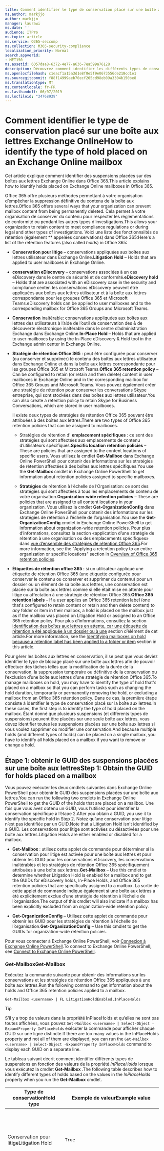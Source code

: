 ```yaml
---
title: Comment identifier le type de conservation placé sur une boîte aux lettres Exchange Online
ms.author: markjjo
author: markjjo
manager: laurawi
ms.date: ''
audience: ITPro
ms.topic: article
ms.service: O365-seccomp
ms.collection: M365-security-compliance
localization_priority: Normal
search.appverid:
- MET150
ms.assetid: 6057daa8-6372-4e77-a636-7ea599a76128
description: Découvrez comment identifier les différents types de conservation pouvant être placés sur une boîte aux lettres Office 365. Ces types de conservation incluent les conservations pour litige, la découverte électronique et les stratégies de rétention d’Office 365. Vous pouvez également déterminer si un utilisateur a été exclu d’une stratégie de rétention à l’échelle de l’organisation.
ms.openlocfilehash: c1eacf1a15a3d1e8f0e5f9e0673556de218cd1e1
ms.sourcegitcommit: f88f14999aeb70ecf265cd98eb09a3304b150be8
ms.translationtype: MT
ms.contentlocale: fr-FR
ms.lasthandoff: 06/07/2019
ms.locfileid: "34768939"
---
```

# <a name="how-to-identify-the-type-of-hold-placed-on-an-exchange-online-mailbox"></a><span data-ttu-id="21022-105">Comment identifier le type de conservation placé sur une boîte aux lettres Exchange Online</span><span class="sxs-lookup"><span data-stu-id="21022-105">How to identify the type of hold placed on an Exchange Online mailbox</span></span>

<span data-ttu-id="21022-106">Cet article explique comment identifier des suspensions placées sur des boîtes aux lettres Exchange Online dans Office 365.</span><span class="sxs-lookup"><span data-stu-id="21022-106">This article explains how to identify holds placed on Exchange Online mailboxes in Office 365.</span></span>

<span data-ttu-id="21022-107">Office 365 offre plusieurs méthodes permettant à votre organisation d’empêcher la suppression définitive du contenu de la boîte aux lettres.</span><span class="sxs-lookup"><span data-stu-id="21022-107">Office 365 offers several ways that your organization can prevent mailbox content from being permanently deleted.</span></span> <span data-ttu-id="21022-108">Cela permet à votre organisation de conserver du contenu pour respecter les réglementations de conformité ou pendant les autres types d’investigations.</span><span class="sxs-lookup"><span data-stu-id="21022-108">This allows your organization to retain content to meet compliance regulations or during legal and other types of investigations.</span></span> <span data-ttu-id="21022-109">Voici une liste des fonctionnalités de rétention (également \*\* appelées conservations) dans Office 365:</span><span class="sxs-lookup"><span data-stu-id="21022-109">Here's a list of the retention features (also called *holds*) in Office 365:</span></span>

- <span data-ttu-id="21022-110">**Conservation pour litige** – conservations appliquées aux boîtes aux lettres utilisateur dans Exchange Online.</span><span class="sxs-lookup"><span data-stu-id="21022-110">**Litigation Hold** – Holds that are applied to user mailboxes in Exchange Online.</span></span>

- <span data-ttu-id="21022-111">**conservation eDiscovery** – conservations associées à un cas eDiscovery dans le centre de sécurité et de conformité.</span><span class="sxs-lookup"><span data-stu-id="21022-111">**eDiscovery hold** – Holds that are associated with an eDiscovery case in the security and compliance center.</span></span> <span data-ttu-id="21022-112">les conservations eDiscovery peuvent être appliquées aux boîtes aux lettres utilisateur et à la boîte aux lettres correspondante pour les groupes Office 365 et Microsoft Teams.</span><span class="sxs-lookup"><span data-stu-id="21022-112">eDiscovery holds can be applied to user mailboxes and to the corresponding mailbox for Office 365 Groups and Microsoft Teams.</span></span>

- <span data-ttu-id="21022-113">**Conservation** inaltérable: conservations appliquées aux boîtes aux lettres des utilisateurs à l’aide de l’outil de conservation des & de découverte électronique inaltérable dans le centre d’administration Exchange dans Exchange Online.</span><span class="sxs-lookup"><span data-stu-id="21022-113">**In-Place Hold** – Holds that are applied to user mailboxes by using the In-Place eDiscovery & Hold tool in the Exchange admin center in Exchange Online.</span></span>

- <span data-ttu-id="21022-114">**Stratégie de rétention Office 365** : peut être configurée pour conserver (ou conserver et supprimer) le contenu des boîtes aux lettres utilisateur dans Exchange Online et dans la boîte aux lettres correspondante pour les groupes Office 365 et Microsoft Teams.</span><span class="sxs-lookup"><span data-stu-id="21022-114">**Office 365 retention policy** – Can be configured to retain (or retain and then delete) content in user mailboxes in Exchange Online and in the corresponding mailbox for Office 365 Groups and Microsoft Teams.</span></span> <span data-ttu-id="21022-115">Vous pouvez également créer une stratégie de rétention pour conserver les conversations Skype entreprise, qui sont stockées dans des boîtes aux lettres utilisateur.</span><span class="sxs-lookup"><span data-stu-id="21022-115">You can also create a retention policy to retain Skype for Business Conversations, which are stored in user mailboxes.</span></span>

  <span data-ttu-id="21022-116">Il existe deux types de stratégies de rétention Office 365 pouvant être attribuées à des boîtes aux lettres.</span><span class="sxs-lookup"><span data-stu-id="21022-116">There are two types of Office 365 retention policies that can be assigned to mailboxes.</span></span>

    - <span data-ttu-id="21022-117">Stratégies de rétention d' **emplacement spécifiques** : ce sont des stratégies qui sont affectées aux emplacements de contenu d’utilisateurs spécifiques.</span><span class="sxs-lookup"><span data-stu-id="21022-117">**Specific location retention policies** – These are policies that are assigned to the content locations of specific users.</span></span> <span data-ttu-id="21022-118">Vous utilisez la cmdlet **Get-Mailbox** dans Exchange Online PowerShell pour obtenir des informations sur les stratégies de rétention affectées à des boîtes aux lettres spécifiques.</span><span class="sxs-lookup"><span data-stu-id="21022-118">You use the **Get-Mailbox** cmdlet in Exchange Online PowerShell to get information about retention policies assigned to specific mailboxes.</span></span>

    - <span data-ttu-id="21022-119">**Stratégies** de rétention à l’échelle de l’Organisation: ce sont des stratégies qui sont affectées à tous les emplacements de contenu de votre organisation.</span><span class="sxs-lookup"><span data-stu-id="21022-119">**Organization-wide retention policies** – These are policies that are assigned to all content locations in your organization.</span></span> <span data-ttu-id="21022-120">Vous utilisez la cmdlet **Get-OrganizationConfig** dans Exchange Online PowerShell pour obtenir des informations sur les stratégies de rétention à l’échelle de l’organisation.</span><span class="sxs-lookup"><span data-stu-id="21022-120">You use the **Get-OrganizationConfig** cmdlet in Exchange Online PowerShell to get information about organization-wide retention policies.</span></span>
  <span data-ttu-id="21022-121">Pour plus d’informations, consultez la section «application d’une stratégie de rétention à une organisation ou des emplacements spécifiques» dans [vue d’ensemble des stratégies de rétention Office 365](retention-policies.md#applying-a-retention-policy-to-an-entire-organization-or-specific-locations).</span><span class="sxs-lookup"><span data-stu-id="21022-121">For more information, see the "Applying a retention policy to an entire organization or specific locations" section in [Overview of Office 365 retention policies](retention-policies.md#applying-a-retention-policy-to-an-entire-organization-or-specific-locations).</span></span>

- <span data-ttu-id="21022-122">**Étiquettes de rétention office 365** : si un utilisateur applique une étiquette de rétention Office 365 (une étiquette configurée pour conserver le contenu ou conserver et supprimer du contenu) pour *un* dossier ou un élément de sa boîte aux lettres, une conservation est placée sur la boîte aux lettres comme si elle était mise en attente pour litige ou affectation à une stratégie de rétention Office 365.</span><span class="sxs-lookup"><span data-stu-id="21022-122">**Office 365 retention labels** – If a user applies an Office 365 retention label (one that's configured to retain content or retain and then delete content) to *any* folder or item in their mailbox, a hold is placed on the mailbox just as if the mailbox was placed on Litigation Hold or assigned to an Office 365 retention policy.</span></span> <span data-ttu-id="21022-123">Pour plus d’informations, consultez la section [identification des boîtes aux lettres en attente, car une étiquette de rétention a été appliquée à un dossier ou à une](#identifying-mailboxes-on-hold-because-a-retention-label-has-been-applied-to-a-folder-or-item) section d’élément de cet article.</span><span class="sxs-lookup"><span data-stu-id="21022-123">For more information, see the [Identifying mailboxes on hold because a retention label has been applied to a folder or item](#identifying-mailboxes-on-hold-because-a-retention-label-has-been-applied-to-a-folder-or-item) section in this article.</span></span>

<span data-ttu-id="21022-124">Pour gérer les boîtes aux lettres en conservation, il se peut que vous deviez identifier le type de blocage placé sur une boîte aux lettres afin de pouvoir effectuer des tâches telles que la modification de la durée de la conservation, la suppression temporaire ou définitive de la conservation ou l’exclusion d’une boîte aux lettres d’une stratégie de rétention Office 365.</span><span class="sxs-lookup"><span data-stu-id="21022-124">To manage mailboxes on hold, you may have to identify the type of hold that's placed on a mailbox so that you can perform tasks such as changing the hold duration, temporarily or permanently removing the hold, or excluding a mailbox from an Office 365 retention policy.</span></span> <span data-ttu-id="21022-125">Dans ce cas, la première étape consiste à identifier le type de conservation placé sur la boîte aux lettres.</span><span class="sxs-lookup"><span data-stu-id="21022-125">In these cases, the first step is to identify the type of hold placed on the mailbox.</span></span> <span data-ttu-id="21022-126">Étant donné que plusieurs suspensions (et différents types de suspensions) peuvent être placées sur une seule boîte aux lettres, vous devez identifier toutes les suspensions placées sur une boîte aux lettres si vous voulez supprimer ou modifier une conservation.</span><span class="sxs-lookup"><span data-stu-id="21022-126">And because multiple holds (and different types of holds) can be placed on a single mailbox, you have to identify all holds placed on a mailbox if you want to remove or change a hold.</span></span>

## <a name="step-1-obtain-the-guid-for-holds-placed-on-a-mailbox"></a><span data-ttu-id="21022-127">Étape 1: obtenir le GUID des suspensions placées sur une boîte aux lettres</span><span class="sxs-lookup"><span data-stu-id="21022-127">Step 1: Obtain the GUID for holds placed on a mailbox</span></span>

<span data-ttu-id="21022-128">Vous pouvez exécuter les deux cmdlets suivantes dans Exchange Online PowerShell pour obtenir le GUID des suspensions placées sur une boîte aux lettres.</span><span class="sxs-lookup"><span data-stu-id="21022-128">You can run the following two cmdlets in Exchange Online PowerShell to get the GUID of the holds that are placed on a mailbox.</span></span> <span data-ttu-id="21022-129">Une fois que vous avez obtenu un GUID, vous l’utilisez pour identifier la conservation spécifique à l’étape 2.</span><span class="sxs-lookup"><span data-stu-id="21022-129">After you obtain a GUID, you use it to identify the specific hold in Step 2.</span></span> <span data-ttu-id="21022-130">Notez qu’une conservation pour litige n’est pas identifiée par un GUID.</span><span class="sxs-lookup"><span data-stu-id="21022-130">Note that a Litigation Hold isn't identified by a GUID.</span></span> <span data-ttu-id="21022-131">Les conservations pour litige sont activées ou désactivées pour une boîte aux lettres.</span><span class="sxs-lookup"><span data-stu-id="21022-131">Litigation Holds are either enabled or disabled for a mailbox.</span></span>

- <span data-ttu-id="21022-132">**Get-Mailbox** : utilisez cette applet de commande pour déterminer si la conservation pour litige est activée pour une boîte aux lettres et pour obtenir les GUID pour les conservations eDiscovery, les conservations inaltérables et les stratégies de rétention Office 365 spécifiquement attribuées à une boîte aux lettres.</span><span class="sxs-lookup"><span data-stu-id="21022-132">**Get-Mailbox** – Use this cmdlet to determine whether Litigation Hold is enabled for a mailbox and to get the GUIDs for eDiscovery holds, In-Place Holds, and Office 365 retention policies that are specifically assigned to a mailbox.</span></span> <span data-ttu-id="21022-133">La sortie de cette applet de commande indique également si une boîte aux lettres a été explicitement exclue d’une stratégie de rétention à l’échelle de l’organisation.</span><span class="sxs-lookup"><span data-stu-id="21022-133">The output of this cmdlet will also indicate if a mailbox has been explicitly excluded from an organization-wide retention policy.</span></span>

- <span data-ttu-id="21022-134">**Get-OrganizationConfig** – Utilisez cette applet de commande pour obtenir les GUID pour les stratégies de rétention à l’échelle de l’organisation.</span><span class="sxs-lookup"><span data-stu-id="21022-134">**Get-OrganizationConfig** – Use this cmdlet to get the GUIDs for organization-wide retention policies.</span></span>

<span data-ttu-id="21022-135">Pour vous connecter à Exchange Online PowerShell, voir [Connexion à Exchange Online PowerShell](https://docs.microsoft.com/powershell/exchange/exchange-online/connect-to-exchange-online-powershell/connect-to-exchange-online-powershell?view=exchange-ps).</span><span class="sxs-lookup"><span data-stu-id="21022-135">To connect to Exchange Online PowerShell, see [Connect to Exchange Online PowerShell](https://docs.microsoft.com/powershell/exchange/exchange-online/connect-to-exchange-online-powershell/connect-to-exchange-online-powershell?view=exchange-ps).</span></span>

### <a name="get-mailbox"></a><span data-ttu-id="21022-136">Get-Mailbox</span><span class="sxs-lookup"><span data-stu-id="21022-136">Get-Mailbox</span></span>

<span data-ttu-id="21022-137">Exécutez la commande suivante pour obtenir des informations sur les conservations et les stratégies de rétention Office 365 appliquées à une boîte aux lettres.</span><span class="sxs-lookup"><span data-stu-id="21022-137">Run the following command to get information about the holds and Office 365 retention policies applied to a mailbox.</span></span>

```
Get-Mailbox <username> | FL LitigationHoldEnabled,InPlaceHolds
```

> [!TIP]
> <span data-ttu-id="21022-138">S’il y a trop de valeurs dans la propriété InPlaceHolds et qu’elles ne sont pas toutes affichées, vous pouvez `Get-Mailbox <username> | Select-Object -ExpandProperty InPlaceHolds` exécuter la commande pour afficher chaque GUID sur une ligne distincte.</span><span class="sxs-lookup"><span data-stu-id="21022-138">If there are too many values in the InPlaceHolds property and not all of them are displayed, you can run the `Get-Mailbox <username> | Select-Object -ExpandProperty InPlaceHolds` command to display each GUID on a separate line.</span></span>

<span data-ttu-id="21022-139">Le tableau suivant décrit comment identifier différents types de suspensions en fonction des valeurs de la propriété *InPlaceHolds* lorsque vous exécutez la cmdlet **Get-Mailbox** .</span><span class="sxs-lookup"><span data-stu-id="21022-139">The following table describes how to identify different types of holds based on the values in the *InPlaceHolds* property when you run the **Get-Mailbox** cmdlet.</span></span>


|<span data-ttu-id="21022-140">Type de conservation</span><span class="sxs-lookup"><span data-stu-id="21022-140">Hold type</span></span>  |<span data-ttu-id="21022-141">Exemple de valeur</span><span class="sxs-lookup"><span data-stu-id="21022-141">Example value</span></span>  |<span data-ttu-id="21022-142">Comment identifier la conservation</span><span class="sxs-lookup"><span data-stu-id="21022-142">How to identify the hold</span></span>  |
|---------|---------|---------|
|<span data-ttu-id="21022-143">Conservation pour litige</span><span class="sxs-lookup"><span data-stu-id="21022-143">Litigation Hold</span></span>     |    `True`     |     <span data-ttu-id="21022-144">La conservation pour litige est activée pour une boîte \*\* aux lettres lorsque la propriété `True`LitigationHoldEnabled est définie sur.</span><span class="sxs-lookup"><span data-stu-id="21022-144">Litigation Hold is enabled for a mailbox when the *LitigationHoldEnabled* property is set to `True`.</span></span>    |
|<span data-ttu-id="21022-145">conservation eDiscovery</span><span class="sxs-lookup"><span data-stu-id="21022-145">eDiscovery hold</span></span>     |  `UniH7d895d48-7e23-4a8d-8346-533c3beac15d`       |   <span data-ttu-id="21022-146">La *propriété InPlaceHolds* contient le GUID de n’importe quelle conservation associée à un cas eDiscovery dans le centre de sécurité et de conformité.</span><span class="sxs-lookup"><span data-stu-id="21022-146">The *InPlaceHolds property* contains the GUID of any hold associated with an eDiscovery case in the security and compliance center.</span></span> <span data-ttu-id="21022-147">Vous pouvez indiquer qu’il s’agit d’une conservation eDiscovery, car le `UniH` GUID commence par le préfixe (qui désigne une conservation unifiée).</span><span class="sxs-lookup"><span data-stu-id="21022-147">You can tell this is an eDiscovery hold because the GUID starts with the `UniH` prefix (which denotes a Unified Hold).</span></span>      |
|<span data-ttu-id="21022-148">Blocage local</span><span class="sxs-lookup"><span data-stu-id="21022-148">In-Place Hold</span></span>     |     `c0ba3ce811b6432a8751430937152491` <br/> <span data-ttu-id="21022-149">ou</span><span class="sxs-lookup"><span data-stu-id="21022-149">or</span></span> <br/> `cld9c0a984ca74b457fbe4504bf7d3e00de`  |     <span data-ttu-id="21022-150">La propriété *InPlaceHolds* contient le GUID de la conservation inaltérable qui est placée sur la boîte aux lettres.</span><span class="sxs-lookup"><span data-stu-id="21022-150">The *InPlaceHolds* property contains the GUID of the In-Place Hold that's placed on the mailbox.</span></span> <span data-ttu-id="21022-151">Vous pouvez indiquer qu’il s’agit d’une conservation inaltérable, car le GUID ne commence pas par un préfixe ou il `cld` commence par le préfixe.</span><span class="sxs-lookup"><span data-stu-id="21022-151">You can tell this is an In-Place Hold because the GUID either doesn't start with a prefix or it starts with the `cld` prefix.</span></span>     |
|<span data-ttu-id="21022-152">Stratégie de rétention Office 365 spécifiquement appliquée à la boîte aux lettres</span><span class="sxs-lookup"><span data-stu-id="21022-152">Office 365 retention policy specifically applied to the mailbox</span></span>     |    `mbxcdbbb86ce60342489bff371876e7f224:1` <br/> <span data-ttu-id="21022-153">ou</span><span class="sxs-lookup"><span data-stu-id="21022-153">or</span></span> <br/> `skp127d7cf1076947929bf136b7a2a8c36f:3`     |     <span data-ttu-id="21022-154">La propriété InPlaceHolds contient les GUID de n’importe quelle stratégie de rétention d’emplacement spécifique qui est appliquée à la boîte aux lettres.</span><span class="sxs-lookup"><span data-stu-id="21022-154">The InPlaceHolds property contains GUIDs of any specific location retention policy that's applied to the mailbox.</span></span> <span data-ttu-id="21022-155">Vous pouvez identifier les stratégies de rétention, car `mbx` le GUID `skp` commence par le ou le préfixe.</span><span class="sxs-lookup"><span data-stu-id="21022-155">You can identify retention policies because the GUID starts with the `mbx` or the `skp` prefix.</span></span> <span data-ttu-id="21022-156">Le `skp` préfixe indique que la stratégie de rétention est appliquée aux conversations Skype entreprise dans la boîte aux lettres de l’utilisateur.</span><span class="sxs-lookup"><span data-stu-id="21022-156">The `skp` prefix indicates that the retention policy is applied to Skype for Business conversations in the user's mailbox.</span></span>    |
|<span data-ttu-id="21022-157">Exclu d’une stratégie de rétention Office 365 à l’échelle de l’Organisation</span><span class="sxs-lookup"><span data-stu-id="21022-157">Excluded from an organization-wide Office 365 retention policy</span></span>     |   `-mbxe9b52bf7ab3b46a286308ecb29624696`      |     <span data-ttu-id="21022-158">Si une boîte aux lettres est exclue d’une stratégie de rétention Office 365 à l’échelle de l’organisation, le GUID de la stratégie de rétention à laquelle la boîte `-mbx` aux lettres est exclue s’affiche dans la propriété InPlaceHolds et est identifié par le préfixe.</span><span class="sxs-lookup"><span data-stu-id="21022-158">If a mailbox is excluded from an organization-wide Office 365 retention policy, the GUID for the retention policy the mailbox is excluded from is displayed in the InPlaceHolds property and is identified by the `-mbx` prefix.</span></span>    |

### <a name="get-organizationconfig"></a><span data-ttu-id="21022-159">Get-OrganizationConfig</span><span class="sxs-lookup"><span data-stu-id="21022-159">Get-OrganizationConfig</span></span>
<span data-ttu-id="21022-160">Si la propriété *InPlaceHolds* est vide lorsque vous exécutez la cmdlet **Get-Mailbox** , il peut y avoir une ou plusieurs stratégies de rétention Office 365 à l’échelle de l’organisation appliquées à la boîte aux lettres.</span><span class="sxs-lookup"><span data-stu-id="21022-160">If the *InPlaceHolds* property is empty when you run the **Get-Mailbox** cmdlet, there still may be one or more organization-wide Office 365 retention policies applied to the mailbox.</span></span> <span data-ttu-id="21022-161">Exécutez la commande suivante dans Exchange Online PowerShell pour obtenir la liste des GUID pour les stratégies de rétention Office 365 à l’échelle de l’organisation.</span><span class="sxs-lookup"><span data-stu-id="21022-161">Run the following command in Exchange Online PowerShell to get a list of GUIDs for organization-wide Office 365 retention policies.</span></span>

```
Get-OrganizationConfig | FL InPlaceHolds
```

> [!TIP]
> <span data-ttu-id="21022-162">S’il y a trop de valeurs dans la propriété InPlaceHolds et qu’elles ne sont pas toutes affichées, vous pouvez `Get-OrganizationConfig | Select-Object -ExpandProperty InPlaceHolds` exécuter la commande pour afficher chaque GUID sur une ligne distincte.</span><span class="sxs-lookup"><span data-stu-id="21022-162">If there are too many values in the InPlaceHolds property and not all of them are displayed, you can run the `Get-OrganizationConfig | Select-Object -ExpandProperty InPlaceHolds` command to display each GUID on a separate line.</span></span>

<span data-ttu-id="21022-163">Le tableau suivant décrit les différents types de conservations à l’échelle de l’organisation et comment identifier chaque type en fonction des GUID contenus dans la propriété *InPlaceHolds* lorsque vous exécutez la cmdlet **Get-OrganizationConfig** .</span><span class="sxs-lookup"><span data-stu-id="21022-163">The following table describes the different types of organization-wide holds and how to identify each type based on the GUIDs contained in *InPlaceHolds* property when you run the **Get-OrganizationConfig** cmdlet.</span></span>


|<span data-ttu-id="21022-164">Type de conservation</span><span class="sxs-lookup"><span data-stu-id="21022-164">Hold type</span></span>  |<span data-ttu-id="21022-165">Exemple de valeur</span><span class="sxs-lookup"><span data-stu-id="21022-165">Example value</span></span>  |<span data-ttu-id="21022-166">Description</span><span class="sxs-lookup"><span data-stu-id="21022-166">Description</span></span>  |
|---------|---------|---------|
|<span data-ttu-id="21022-167">Stratégies de rétention Office 365 appliquées aux boîtes aux lettres Exchange, aux dossiers publics Exchange et aux conversations teams</span><span class="sxs-lookup"><span data-stu-id="21022-167">Office 365 retention policies applied to Exchange mailboxes, Exchange public folders, and Teams chats</span></span>    |      `mbx7cfb30345d454ac0a989ab3041051209:2`   |   <span data-ttu-id="21022-168">Les stratégies de rétention à l’échelle de l’organisation appliquées aux boîtes aux lettres Exchange, aux dossiers publics Exchange et aux conversations 1xN dans Microsoft teams `mbx` sont identifiées par des GUID qui commencent par le préfixe.</span><span class="sxs-lookup"><span data-stu-id="21022-168">Organization-wide retention policies applied to Exchange mailboxes, Exchange public folders, and 1xN chats in Microsoft Teams are identified by GUIDs that start with the `mbx` prefix.</span></span> <span data-ttu-id="21022-169">Remarque les conversations 1xN sont stockées dans la boîte aux lettres des participants individuels de la conversation.</span><span class="sxs-lookup"><span data-stu-id="21022-169">Note 1xN chats are stored in the mailbox of the individual chat participants.</span></span>      |
|<span data-ttu-id="21022-170">Stratégie de rétention Office 365 appliquée aux groupes Office 365 groupes et teams messages de canal</span><span class="sxs-lookup"><span data-stu-id="21022-170">Office 365 retention policy applied to Office 365 Groups and Teams channel messages</span></span>     |   `grp1a0a132ee8944501a4bb6a452ec31171:3`      |    <span data-ttu-id="21022-171">Les stratégies de rétention à l’échelle de l’organisation appliquées aux groupes Office 365 et aux messages de canal dans Microsoft teams sont identifiées par des GUID qui commencent par le `grp` préfixe.</span><span class="sxs-lookup"><span data-stu-id="21022-171">Organization-wide retention policies applied to Office 365 groups and channel messages in Microsoft Teams are identified by GUIDs that start with the `grp` prefix.</span></span> <span data-ttu-id="21022-172">Remarque les messages de canal sont stockés dans la boîte aux lettres de groupe qui est associée à une équipe Microsoft.</span><span class="sxs-lookup"><span data-stu-id="21022-172">Note channel messages are stored in the group mailbox that is associated with a Microsoft Team.</span></span>     |

<span data-ttu-id="21022-173">Pour plus d’informations sur les stratégies de rétention appliquées à Microsoft Teams, consultez la section «emplacement des équipes» [vue d’ensemble des stratégies de](retention-policies.md#applying-a-retention-policy-to-an-entire-organization-or-specific-locations)rétention.</span><span class="sxs-lookup"><span data-stu-id="21022-173">For more information retention policies applied to Microsoft Teams, see the "Teams location" section [Overview of retention policies](retention-policies.md#applying-a-retention-policy-to-an-entire-organization-or-specific-locations).</span></span>

### <a name="understanding-the-format-of-the-inplaceholds-value-for-retention-policies"></a><span data-ttu-id="21022-174">Présentation du format de la valeur InPlaceHolds pour les stratégies de rétention</span><span class="sxs-lookup"><span data-stu-id="21022-174">Understanding the format of the InPlaceHolds value for retention policies</span></span>

<span data-ttu-id="21022-175">Outre le préfixe (MBX, SKP ou GRP) qui identifie un élément dans la propriété InPlaceHolds en tant que stratégie de rétention Office 365, la valeur contient également un suffixe qui identifie le type d’action de rétention configuré pour la stratégie.</span><span class="sxs-lookup"><span data-stu-id="21022-175">In addition to the prefix (mbx, skp, or grp) that identifies an item in the InPlaceHolds property as an Office 365 retention policy, the value also contains a suffix that identifies the type of retention action that's configured for the policy.</span></span> <span data-ttu-id="21022-176">Par exemple, le suffixe d’action est mis en surbrillance en gras dans les exemples suivants:</span><span class="sxs-lookup"><span data-stu-id="21022-176">For example, the action suffix is highlighted in bold type in the following examples:</span></span>

   <span data-ttu-id="21022-177">`skp127d7cf1076947929bf136b7a2a8c36f`**: 1**</span><span class="sxs-lookup"><span data-stu-id="21022-177">`skp127d7cf1076947929bf136b7a2a8c36f`**:1**</span></span>

   <span data-ttu-id="21022-178">`mbx7cfb30345d454ac0a989ab3041051209`**: 2**</span><span class="sxs-lookup"><span data-stu-id="21022-178">`mbx7cfb30345d454ac0a989ab3041051209`**:2**</span></span>

   <span data-ttu-id="21022-179">`grp1a0a132ee8944501a4bb6a452ec31171`**: 3**</span><span class="sxs-lookup"><span data-stu-id="21022-179">`grp1a0a132ee8944501a4bb6a452ec31171`**:3**</span></span>

<span data-ttu-id="21022-180">Le tableau suivant définit les trois actions de rétention possibles:</span><span class="sxs-lookup"><span data-stu-id="21022-180">The following table defines the three possible retention actions:</span></span>

|<span data-ttu-id="21022-181">Valeur</span><span class="sxs-lookup"><span data-stu-id="21022-181">Value</span></span>  |<span data-ttu-id="21022-182">Description</span><span class="sxs-lookup"><span data-stu-id="21022-182">Description</span></span>  |
|---------|---------|
|<span data-ttu-id="21022-183">**0,1**</span><span class="sxs-lookup"><span data-stu-id="21022-183">**1**</span></span>     | <span data-ttu-id="21022-184">Indique que la stratégie de rétention est configurée pour supprimer des éléments.</span><span class="sxs-lookup"><span data-stu-id="21022-184">Indicates the retention policy is configured to delete items.</span></span> <span data-ttu-id="21022-185">La stratégie ne conserve pas d’éléments.</span><span class="sxs-lookup"><span data-stu-id="21022-185">The policy doesn't retain items.</span></span>        |
|<span data-ttu-id="21022-186">**n°2**</span><span class="sxs-lookup"><span data-stu-id="21022-186">**2**</span></span>    |    <span data-ttu-id="21022-187">Indique que la stratégie de rétention est configurée pour conserver les éléments.</span><span class="sxs-lookup"><span data-stu-id="21022-187">Indicates the retention policy is configured to hold items.</span></span> <span data-ttu-id="21022-188">La stratégie ne supprime pas les éléments après l’expiration de la période de rétention.</span><span class="sxs-lookup"><span data-stu-id="21022-188">The policy doesn't delete items after the retention period expires.</span></span>     |
|<span data-ttu-id="21022-189">**3**</span><span class="sxs-lookup"><span data-stu-id="21022-189">**3**</span></span>     |   <span data-ttu-id="21022-190">Indique que la stratégie de rétention est configurée pour conserver les éléments, puis les supprimer après l’expiration de la période de rétention.</span><span class="sxs-lookup"><span data-stu-id="21022-190">Indicates the retention policy is configured to hold items and then delete them after the retention period expires.</span></span>      |

<span data-ttu-id="21022-191">Pour plus d’informations sur les actions de rétention, voir la section «conservation du contenu pendant une période de temps spécifique» dans [vue d’ensemble des stratégies](retention-policies.md#retaining-content-for-a-specific-period-of-time)de rétention.</span><span class="sxs-lookup"><span data-stu-id="21022-191">For more information about retention actions, see the "Retaining content for a specific period of time" section in [Overview of retention policies](retention-policies.md#retaining-content-for-a-specific-period-of-time).</span></span>
   
## <a name="step-2-use-the-guid-to-identify-the-hold"></a><span data-ttu-id="21022-192">Étape 2: utiliser le GUID pour identifier la conservation</span><span class="sxs-lookup"><span data-stu-id="21022-192">Step 2: Use the GUID to identify the hold</span></span>

<span data-ttu-id="21022-193">Une fois que vous avez obtenu le GUID pour une conservation appliquée à une boîte aux lettres, l’étape suivante consiste à utiliser ce GUID pour identifier la conservation.</span><span class="sxs-lookup"><span data-stu-id="21022-193">After you obtain the GUID for a hold that is applied to a mailbox, the next step is to use that GUID to identify the hold.</span></span> <span data-ttu-id="21022-194">Les sections suivantes montrent comment identifier le nom de la conservation (et d’autres informations) à l’aide du GUID de suspension.</span><span class="sxs-lookup"><span data-stu-id="21022-194">The following sections show how to identify the name of the hold (and other information) by using the hold GUID.</span></span>

### <a name="ediscovery-holds"></a><span data-ttu-id="21022-195">conservations eDiscovery</span><span class="sxs-lookup"><span data-stu-id="21022-195">eDiscovery holds</span></span>

<span data-ttu-id="21022-196">Exécutez les commandes suivantes dans Security & Compliance Center PowerShell pour identifier une conservation eDiscovery appliquée à la boîte aux lettres.</span><span class="sxs-lookup"><span data-stu-id="21022-196">Run the following commands in Security & Compliance Center PowerShell to identify an eDiscovery hold that's applied to the mailbox.</span></span> <span data-ttu-id="21022-197">Utilisez le GUID (sans le préfixe UniH) pour le blocage eDiscovery que vous avez identifié à l’étape 1.</span><span class="sxs-lookup"><span data-stu-id="21022-197">Use the GUID (not including the UniH prefix) for the eDiscovery hold that you identified in Step 1.</span></span> <span data-ttu-id="21022-198">La première commande crée une variable qui contient des informations sur la suspension.</span><span class="sxs-lookup"><span data-stu-id="21022-198">The first command creates a variable that contains information about the hold.</span></span> <span data-ttu-id="21022-199">Cette variable est utilisée dans les autres commandes.</span><span class="sxs-lookup"><span data-stu-id="21022-199">This variable is used in the other commands.</span></span> <span data-ttu-id="21022-200">La deuxième commande affiche le nom du cas eDiscovery auquel la conservation est associée.</span><span class="sxs-lookup"><span data-stu-id="21022-200">The second command displays the name of the eDiscovery case the hold is associated with.</span></span> <span data-ttu-id="21022-201">La troisième commande affiche le nom de la conservation et la liste des boîtes aux lettres auxquelles elle s’applique.</span><span class="sxs-lookup"><span data-stu-id="21022-201">The third command displays the name of the hold and a list of the mailboxes the hold applies to.</span></span>

```
$CaseHold = Get-CaseHoldPolicy <hold GUID without prefix>
```

```
Get-ComplianceCase $CaseHold.CaseId | FL Name
```

```
$CaseHold | FL Name,ExchangeLocation
```

<span data-ttu-id="21022-202">Pour vous connecter au centre de sécurité & de conformité PowerShell, consultez la rubrique [Connect to security & Compliance Center PowerShell](https://docs.microsoft.com/powershell/exchange/office-365-scc/connect-to-scc-powershell/connect-to-scc-powershell?view=exchange-ps).</span><span class="sxs-lookup"><span data-stu-id="21022-202">To connect to Security & Compliance Center PowerShell, see  [Connect to Security & Compliance Center PowerShell](https://docs.microsoft.com/powershell/exchange/office-365-scc/connect-to-scc-powershell/connect-to-scc-powershell?view=exchange-ps).</span></span>

### <a name="in-place-holds"></a><span data-ttu-id="21022-203">Archives permanentes</span><span class="sxs-lookup"><span data-stu-id="21022-203">In-Place Holds</span></span>

<span data-ttu-id="21022-204">Exécutez la commande suivante dans Exchange Online PowerShell pour identifier la conservation inaltérable qui est appliquée à la boîte aux lettres.</span><span class="sxs-lookup"><span data-stu-id="21022-204">Run the following command in Exchange Online PowerShell to identify the In-Place Hold that's applied to the mailbox.</span></span> <span data-ttu-id="21022-205">Utilisez le GUID pour le blocage sur place que vous avez identifié à l’étape 1.</span><span class="sxs-lookup"><span data-stu-id="21022-205">Use the GUID for the In-Place Hold that you identified in Step 1.</span></span> <span data-ttu-id="21022-206">La commande affiche le nom de la conservation et la liste des boîtes aux lettres auxquelles la conservation s’applique.</span><span class="sxs-lookup"><span data-stu-id="21022-206">The command displays the name of the hold and a list of the mailboxes the hold applies to.</span></span>

```
Get-MailboxSearch -InPlaceHoldIdentity <hold GUID> | FL Name,SourceMailboxes
```
<span data-ttu-id="21022-207">Notez que si le GUID de la conservation inaltérable commence par le `cld` préfixe, veillez à inclure le préfixe lors de l’exécution de la commande précédente.</span><span class="sxs-lookup"><span data-stu-id="21022-207">Note that if the GUID for the In-Place Hold starts with the `cld` prefix, be sure to include the prefix when running the previous command.</span></span>

### <a name="office-365-retention-policies"></a><span data-ttu-id="21022-208">Stratégies de rétention Office 365</span><span class="sxs-lookup"><span data-stu-id="21022-208">Office 365 retention policies</span></span>

<span data-ttu-id="21022-209">Exécutez la commande suivante dans Security & Compliance Center PowerShell pour identifier la stratégie de rétention Office 365 (à l’échelle de l’organisation ou spécifique) appliquée à la boîte aux lettres.</span><span class="sxs-lookup"><span data-stu-id="21022-209">Run the following command in Security & Compliance Center PowerShell to identity the Office 365 retention policy (organization-wide or specific location) that's applied to the mailbox.</span></span> <span data-ttu-id="21022-210">Utilisez le GUID (sans inclure le préfixe MBX, SKP ou GRP ou le suffixe d’action) que vous avez identifié à l’étape 1.</span><span class="sxs-lookup"><span data-stu-id="21022-210">Use the GUID (not including the mbx, skp, or grp prefix or the action suffix) that you identified in Step 1.</span></span>

```
Get-RetentionCompliancePolicy <hold GUID without prefix or suffix> -DistributionDetail  | FL Name,*Location
```

## <a name="identifying-mailboxes-on-hold-because-a-retention-label-has-been-applied-to-a-folder-or-item"></a><span data-ttu-id="21022-211">Identification des boîtes aux lettres en attente, car une étiquette de rétention a été appliquée à un dossier ou à un élément</span><span class="sxs-lookup"><span data-stu-id="21022-211">Identifying mailboxes on hold because a retention label has been applied to a folder or item</span></span>

<span data-ttu-id="21022-212">Chaque fois qu’un utilisateur applique une étiquette de rétention configurée pour conserver le contenu ou conserver, puis supprimer le contenu d’un dossier ou d’un élément de sa boîte aux lettres, la propriété de boîte aux lettres *ComplianceTagHoldApplied* est définie sur **true**.</span><span class="sxs-lookup"><span data-stu-id="21022-212">Whenever a user applies a retention label that's configured to retain content or retain and then delete content to any folder or item in their mailbox, the *ComplianceTagHoldApplied* mailbox property is set to **True**.</span></span> <span data-ttu-id="21022-213">Dans ce cas, la boîte aux lettres est considérée comme étant en attente, comme si elle était placée en conservation pour litige ou affectée à une stratégie de rétention Office 365.</span><span class="sxs-lookup"><span data-stu-id="21022-213">When this happens, the mailbox is considered to be on hold, as if it was placed on Litigation Hold or assigned to an Office 365 retention policy.</span></span> <span data-ttu-id="21022-214">Lorsque la propriété *ComplianceTagHoldApplied* est définie sur **true**, les événements suivants peuvent se produire:</span><span class="sxs-lookup"><span data-stu-id="21022-214">When the *ComplianceTagHoldApplied* property is set to **True**, the following things may occur:</span></span>

- <span data-ttu-id="21022-215">Si la boîte aux lettres ou le compte d’utilisateur Office 365 de l’utilisateur est supprimé, la boîte aux lettres devient une [boîte aux lettres inactive](inactive-mailboxes-in-office-365.md).</span><span class="sxs-lookup"><span data-stu-id="21022-215">If the mailbox or the user's Office 365 user account is deleted, the mailbox becomes an [inactive mailbox](inactive-mailboxes-in-office-365.md).</span></span>
- <span data-ttu-id="21022-216">Vous ne pouvez pas désactiver la boîte aux lettres (la boîte aux lettres principale ou la boîte aux lettres d’archivage, si elle est activée).</span><span class="sxs-lookup"><span data-stu-id="21022-216">You aren't able to disable the mailbox (either the primary mailbox or the archive mailbox, if it's enabled).</span></span>
- <span data-ttu-id="21022-217">Les éléments de la boîte aux lettres peuvent être conservés plus longtemps que prévu.</span><span class="sxs-lookup"><span data-stu-id="21022-217">Items in the mailbox may be retained longer than expected.</span></span> <span data-ttu-id="21022-218">Cela est dû au fait que la boîte aux lettres est en attente et que, par conséquent, aucun élément n’est supprimé définitivement (purgé).</span><span class="sxs-lookup"><span data-stu-id="21022-218">This is because the mailbox is on hold and therefore no items are permanently deleted (purged).</span></span>

<span data-ttu-id="21022-219">Pour afficher la valeur de la propriété *ComplianceTagHoldApplied* , exécutez la commande suivante dans Exchange Online PowerShell:</span><span class="sxs-lookup"><span data-stu-id="21022-219">To view the value of the *ComplianceTagHoldApplied* property, run the following command in Exchange Online PowerShell:</span></span>

```
Get-Mailbox <username> |FL ComplianceTagHoldApplied
```

<span data-ttu-id="21022-220">Pour plus d’informations sur les étiquettes de rétention, consultez la rubrique [vue d’ensemble des étiquettes de rétention Office 365](labels.md).</span><span class="sxs-lookup"><span data-stu-id="21022-220">For more information about retention labels, see [Overview of Office 365 retention labels](labels.md).</span></span>

## <a name="managing-mailboxes-on-delay-hold"></a><span data-ttu-id="21022-221">Gestion des boîtes aux lettres en attente de retard</span><span class="sxs-lookup"><span data-stu-id="21022-221">Managing mailboxes on delay hold</span></span>

<span data-ttu-id="21022-222">Après la suppression d’un type de conservation d’une boîte aux lettres, la valeur de la propriété de boîte aux lettres *DelayHoldApplied* est définie sur **true**.</span><span class="sxs-lookup"><span data-stu-id="21022-222">After any type of hold is removed from a mailbox, the value of the *DelayHoldApplied* mailbox property is set to **True**.</span></span> <span data-ttu-id="21022-223">Cela se produit la prochaine fois que l’Assistant dossier géré traite la boîte aux lettres et détecte qu’une conservation a été supprimée.</span><span class="sxs-lookup"><span data-stu-id="21022-223">This occurs the next time the Managed Folder Assistant processes the mailbox and detects that a hold was removed.</span></span> <span data-ttu-id="21022-224">Cette opération est appelée *retard de conservation* et signifie que la suppression effective de la conservation est retardée de 30 jours pour empêcher la suppression définitive des données de la boîte aux lettres.</span><span class="sxs-lookup"><span data-stu-id="21022-224">This is called a *delay hold* and means that the actual removal of the hold is delayed for 30 days to prevent data from being permanently deleted (purged) from the mailbox.</span></span> <span data-ttu-id="21022-225">Les administrateurs peuvent ainsi Rechercher ou récupérer les éléments de boîte aux lettres qui seront purgés après la suppression effective de la conservation.</span><span class="sxs-lookup"><span data-stu-id="21022-225">This gives admins an opportunity to search for or recover mailbox items that will be purged after the hold is actually removed.</span></span> <span data-ttu-id="21022-226">Lorsqu’une boîte aux lettres est suspendue, la boîte aux lettres est toujours considérée comme suspendue pendant une durée illimitée, comme si la boîte aux lettres était en conservation pour litige.</span><span class="sxs-lookup"><span data-stu-id="21022-226">When a delay hold is placed on the mailbox, the mailbox is still considered to be on hold for an unlimited duration, as if the mailbox was on Litigation Hold.</span></span> <span data-ttu-id="21022-227">Au bout de 30 jours, le délai d’attente expire et Office 365 tente automatiquement de supprimer le blocage de délai (en définissant la propriété *DelayHoldApplied* sur **false**) de sorte que la conservation soit supprimée.</span><span class="sxs-lookup"><span data-stu-id="21022-227">After 30 days, the delay hold expires, and Office 365 will automatically attempt to remove the delay hold (by setting the *DelayHoldApplied* property to **False**) so that the hold will be removed.</span></span> <span data-ttu-id="21022-228">Une fois que la propriété *DelayHoldApplied* a la **valeur false**, les éléments marqués pour suppression sont purgés lors du prochain traitement de la boîte aux lettres par l’Assistant dossier géré.</span><span class="sxs-lookup"><span data-stu-id="21022-228">After the *DelayHoldApplied* property to **False**, items that are marked for removal will be purged the next time the mailbox is processed by the Managed Folder Assistant.</span></span>

<span data-ttu-id="21022-229">Pour afficher la valeur de la propriété *DelayHoldApplied* pour une boîte aux lettres, exécutez la commande suivante dans Exchange Online PowerShell.</span><span class="sxs-lookup"><span data-stu-id="21022-229">To view the value for the *DelayHoldApplied* property for a mailbox, run the following command in Exchange Online PowerShell.</span></span>

```
Get-Mailbox <username> | FL DelayHoldApplied
```

<span data-ttu-id="21022-230">Pour supprimer le délai d’attente avant qu’il expire, vous pouvez exécuter la commande suivante dans Exchange Online PowerShell:</span><span class="sxs-lookup"><span data-stu-id="21022-230">To remove the delay hold before it expires, you can run the following command in Exchange Online PowerShell:</span></span> 
 
```
Set-Mailbox <username> -RemoveDelayHoldApplied
```
<span data-ttu-id="21022-231">Notez que vous devez disposer du rôle conservation légal dans Exchange Online pour utiliser le paramètre *RemoveDelayHoldApplied*</span><span class="sxs-lookup"><span data-stu-id="21022-231">Note that you must be assigned the Legal Hold role in Exchange Online to use the *RemoveDelayHoldApplied* parameter</span></span> 

<span data-ttu-id="21022-232">Pour supprimer la conservation différée sur une boîte aux lettres inactive, exécutez la commande suivante dans Exchange Online PowerShell:</span><span class="sxs-lookup"><span data-stu-id="21022-232">To remove the delay hold on an inactive mailbox, run the following command in Exchange Online PowerShell:</span></span>

```
Set-Mailbox <DN or Exchange GUID> -InactiveMailbox -RemoveDelayHoldApplied
```

> [!TIP]
> <span data-ttu-id="21022-233">La meilleure façon de spécifier une boîte aux lettres inactive dans la commande précédente consiste à utiliser son nom unique ou sa valeur de GUID Exchange.</span><span class="sxs-lookup"><span data-stu-id="21022-233">The best way to specify an inactive mailbox in the previous command is to use its Distinguished Name or Exchange GUID value.</span></span> <span data-ttu-id="21022-234">L'une de ces valeurs permet d'empêcher de spécifier par inadvertance la mauvaise boîte aux lettres.</span><span class="sxs-lookup"><span data-stu-id="21022-234">Using one of these values helps prevent accidentally specifying the wrong mailbox.</span></span> 

## <a name="next-steps"></a><span data-ttu-id="21022-235">Étapes suivantes</span><span class="sxs-lookup"><span data-stu-id="21022-235">Next steps</span></span>

<span data-ttu-id="21022-236">Une fois que vous avez identifié les conservations qui sont appliquées à une boîte aux lettres, vous pouvez effectuer des tâches telles que la modification de la durée de la suspension, la suppression temporaire ou définitive de la conservation, ou l’exclusion d’une boîte aux lettres inactive d’une stratégie de rétention Office 365.</span><span class="sxs-lookup"><span data-stu-id="21022-236">After you identify the holds that are applied to a mailbox, you can perform tasks such as changing the duration of the hold, temporarily or permanently removing the hold, or excluding an inactive mailbox from a Office 365 retention policy.</span></span> <span data-ttu-id="21022-237">Pour plus d’informations sur l’exécution de tâches relatives aux suspensions, consultez l’une des rubriques suivantes:</span><span class="sxs-lookup"><span data-stu-id="21022-237">For more information about performing tasks related to holds, see the one of the following topics:</span></span>

- <span data-ttu-id="21022-238">Exécutez la commande [Set-retentioncompliancepolicy permet- \<AddExchangeLocationException user Mailbox>](https://docs.microsoft.com/powershell/module/exchange/policy-and-compliance-retention/Set-RetentionCompliancePolicy?view=exchange-ps) dans Security & Centre de conformité PowerShell pour exclure une boîte aux lettres d’une stratégie de rétention Office 365 à l’échelle de l’organisation.</span><span class="sxs-lookup"><span data-stu-id="21022-238">Run the [Set-RetentionCompliancePolicy -AddExchangeLocationException \<user mailbox>](https://docs.microsoft.com/powershell/module/exchange/policy-and-compliance-retention/Set-RetentionCompliancePolicy?view=exchange-ps) command in Security & Compliance Center PowerShell to exclude a mailbox from an organization-wide Office 365 retention policy.</span></span> <span data-ttu-id="21022-239">Notez que cette commande ne peut être utilisée que pour les stratégies de rétention \*\* pour lesquelles la valeur `All`de la propriété exchangelocation permet est égale à.</span><span class="sxs-lookup"><span data-stu-id="21022-239">Note that this command can only be used for retention policies where the value for the *ExchangeLocation* property equals `All`.</span></span>

- <span data-ttu-id="21022-240">Exécutez la commande [Set-Mailbox- \<ExcludeFromOrgHolds Hold en attente sans préfixe ou suffixe>](https://docs.microsoft.com/powershell/module/exchange/mailboxes/set-mailbox?view=exchange-ps) dans Exchange Online PowerShell pour exclure une boîte aux lettres inactive d’une stratégie de rétention Office 365 à l’échelle de l’organisation.</span><span class="sxs-lookup"><span data-stu-id="21022-240">Run the [Set-Mailbox -ExcludeFromOrgHolds \<hold GUID without prefix or suffix>](https://docs.microsoft.com/powershell/module/exchange/mailboxes/set-mailbox?view=exchange-ps) command in Exchange Online PowerShell to exclude an inactive mailbox from an organization-wide Office 365 retention policy.</span></span>

- [<span data-ttu-id="21022-241">Modifier la durée de la conservation pour une boîte aux lettres inactive dans Office 365</span><span class="sxs-lookup"><span data-stu-id="21022-241">Change the hold duration for an inactive mailbox in Office 365</span></span>](change-the-hold-duration-for-an-inactive-mailbox.md)

- [<span data-ttu-id="21022-242">Supprimer une boîte aux lettres inactive dans Office 365</span><span class="sxs-lookup"><span data-stu-id="21022-242">Delete an inactive mailbox in Office 365</span></span>](delete-an-inactive-mailbox.md)

- [<span data-ttu-id="21022-243">Supprimer des éléments en attente dans le dossier Éléments récupérables des boîtes aux lettres basées sur le cloud</span><span class="sxs-lookup"><span data-stu-id="21022-243">Delete items in the Recoverable Items folder of cloud-based mailboxes on hold</span></span>](delete-items-in-the-recoverable-items-folder-of-mailboxes-on-hold.md)
